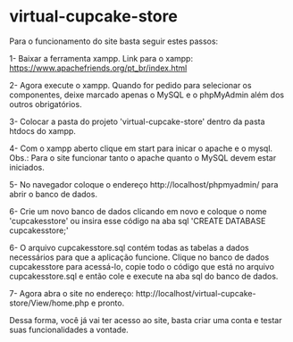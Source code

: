 # virtual-cupcake-store

Para o funcionamento do site basta seguir estes passos:

1- Baixar a ferramenta xampp.
Link para o xampp: https://www.apachefriends.org/pt_br/index.html

2- Agora execute o xampp. Quando for pedido para selecionar os componentes, deixe marcado apenas o MySQL e o phpMyAdmin além dos outros obrigatórios.

3- Colocar a pasta do projeto 'virtual-cupcake-store' dentro da pasta htdocs do xampp.

4- Com o xampp aberto clique em start para inicar o apache e o mysql.
Obs.: Para o site funcionar tanto o apache quanto o MySQL devem estar iniciados.

5- No navegador coloque o endereço http://localhost/phpmyadmin/ para abrir o banco de dados.

6- Crie um novo banco de dados clicando em novo e coloque o nome 'cupcakesstore' ou insira esse código na aba sql 'CREATE DATABASE cupcakesstore;'

6- O arquivo cupcakesstore.sql contém todas as tabelas a dados necessários para que a aplicação funcione.
    Clique no banco de dados cupcakesstore para acessá-lo, copie todo o código que está no arquivo cupcakesstore.sql e então cole e execute na aba sql do banco de dados.

7- Agora abra o site no endereço: http://localhost/virtual-cupcake-store/View/home.php e pronto.

Dessa forma, você já vai ter acesso ao site, basta criar uma conta e testar suas funcionalidades a vontade.